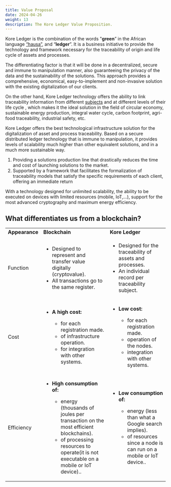 ```yaml
---
title: Value Proposal
date: 2024-04-26
weight: 13
description: The Kore Ledger Value Proposition.
---
```

Kore Ledger is the combination of the words "**green**” in the African language [“hausa”](https://es.wikipedia.org/wiki/Idioma_hausa), and “**ledger**”. It is a business initiative to provide the technology and framework necessary for the traceability of origin and life cycle of assets and processes.

The differentiating factor is that it will be done in a decentralized, secure and immune to manipulation manner, also guaranteeing the privacy of the data and the sustainability of the solutions. This approach provides a comprehensive, economical, easy-to-implement and non-invasive solution with the existing digitalization of our clients.

On the other hand, Kore Ledger technology offers the ability to link traceability information from different [subjects](../../getting-started/concepts/subjects/) and at different levels of their life cycle , which makes it the ideal solution in the field of circular economy, sustainable energy production, integral water cycle, carbon footprint, agri-food traceability, industrial safety, etc.

Kore Ledger offers the best technological infrastructure solution for the digitalization of asset and process traceability. Based on a secure distributed ledger technology that is immune to manipulation, it provides levels of scalability much higher than other equivalent solutions, and in a much more sustainable way.
1) Providing a solutions production line that drastically reduces the time and cost of launching solutions to the market.
2) Supported by a framework that facilitates the formalization of traceability models that satisfy the specific requirements of each client, offering an immediate return

With a technology designed for unlimited scalability, the ability to be executed on devices with limited resources (mobile, IoT,...), support for the most advanced cryptography and maximum energy efficiency.

## What differentiates us from a blockchain?

<table>
    <tr>
        <td><strong>Appearance</strong></td>
        <td><strong>Blockchain</strong></td>
        <td><strong>Kore Ledger</strong></td>
    </tr>
    <tr>
        <td>Function</td>
        <td>
           <ul>
                <li>Designed to represent and transfer value digitally (cryptovalue).</li>
                <li>All transactions go to the same register.</li>
            </ul>
        </td>
        <td>
            <ul>
                <li>Designed for the traceability of assets and processes.</li>
                <li>An individual record per traceability subject.</li>
            </ul>
        </td>
    </tr>
    <tr>
        <td>Cost</td>
        <td>
                    <ul>
                <li><strong>A high cost:​</strong></li>
                            <ul>
                <li>for each registration made.​</li>
                <li>of infrastructure operation.​</li>
                <li>for integration with other systems.​</li>
            </ul>
            </ul>
        </td>
                <td>
                    <ul>
                <li><strong>Low cost:</strong></li>
                            <ul>
                <li>for each registration made.​</li>
                <li>operation of the nodes.​​</li>
                <li>integration with other systems.​​</li>
            </ul>
            </ul>
        </td>
    </tr>
<tr>
        <td>Efficiency</td>
                <td>
                    <ul>
                <li><strong>High consumption of:</strong></li>
                            <ul>
                <li>energy (thousands of joules per transaction on the most efficient blockchains).​</li>
                <li>of processing resources to operate​
(it is not executable on a mobile or IoT device).​.​​</li>
            </ul>
            </ul>
        </td>
        <td>
                    <ul>
                <li><strong>Low consumption of:​</strong></li>
                            <ul>
                <li>energy (less than what a Google search implies)​.​</li>
                <li>of resources since a node is​
can run on a mobile or IoT device.​.​</li>
            </ul>
            </ul>
        </td>
    </tr>
</table>
